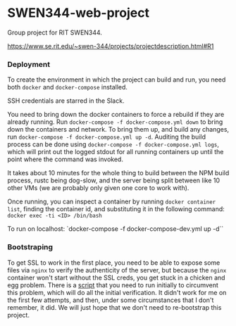 # SWEN344-web-project
Group project for RIT SWEN344.

https://www.se.rit.edu/~swen-344/projects/projectdescription.html#R1


### Deployment

To create the environment in which the project can build and run, you need both `docker` and `docker-compose` installed.

SSH credentials are starred in the Slack.

You need to bring down the docker containers to force a rebuild if they are already running.
Run `docker-compose -f docker-compose.yml down` to bring down the containers and network.
To bring them up, and build any changes, run `docker-compose -f docker-compose.yml up -d`.
Auditing the build process can be done using `docker-compose -f docker-compose.yml logs`, which will print out the logged stdout for all running containers up until the point where the command was invoked.

It takes about 10 minutes for the whole thing to build between the NPM build process, rustc being dog-slow, and the server being split between like 10 other VMs (we are probably only given one core to work with).

Once running, you can inspect a container by running `docker container list`, finding the container id, and substituting it in the following command: `docker exec -ti <ID> /bin/bash`

To run on localhost:
`docker-compose -f docker-compose-dev.yml up -d``


### Bootstraping

To get SSL to work in the first place, you need to be able to expose some files via `nginx` to verify the authenticity of the server, but because the `nginx` container won't start without the SSL creds, you get stuck in a chicken and egg problem.
There is a [script](https://github.com/hgzimmerman/SWEN344-web-project/blob/master/init-letsencrypt.sh) that you need to run initially to circumvent this problem, which will do all the initial verification. 
It didn't work for me on the first few attempts, and then, under some circumstances that I don't remember, it did.
We will just hope that we don't need to re-bootstrap this project.
